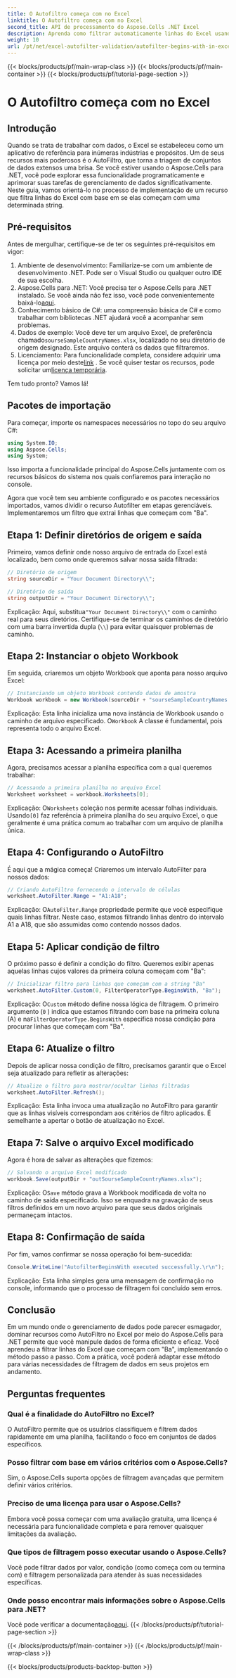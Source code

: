 ```yaml
---
title: O Autofiltro começa com no Excel
linktitle: O Autofiltro começa com no Excel
second_title: API de processamento do Aspose.Cells .NET Excel
description: Aprenda como filtrar automaticamente linhas do Excel usando Aspose.Cells no .NET sem esforço com este guia passo a passo abrangente.
weight: 10
url: /pt/net/excel-autofilter-validation/autofilter-begins-with-in-excel/
---
```


{{< blocks/products/pf/main-wrap-class >}}
{{< blocks/products/pf/main-container >}}
{{< blocks/products/pf/tutorial-page-section >}}

# O Autofiltro começa com no Excel

## Introdução

Quando se trata de trabalhar com dados, o Excel se estabeleceu como um aplicativo de referência para inúmeras indústrias e propósitos. Um de seus recursos mais poderosos é o AutoFiltro, que torna a triagem de conjuntos de dados extensos uma brisa. Se você estiver usando o Aspose.Cells para .NET, você pode explorar essa funcionalidade programaticamente e aprimorar suas tarefas de gerenciamento de dados significativamente. Neste guia, vamos orientá-lo no processo de implementação de um recurso que filtra linhas do Excel com base em se elas começam com uma determinada string.

## Pré-requisitos

Antes de mergulhar, certifique-se de ter os seguintes pré-requisitos em vigor:

1. Ambiente de desenvolvimento: Familiarize-se com um ambiente de desenvolvimento .NET. Pode ser o Visual Studio ou qualquer outro IDE de sua escolha.
2.  Aspose.Cells para .NET: Você precisa ter o Aspose.Cells para .NET instalado. Se você ainda não fez isso, você pode convenientemente baixá-lo[aqui](https://releases.aspose.com/cells/net/).
3. Conhecimento básico de C#: uma compreensão básica de C# e como trabalhar com bibliotecas .NET ajudará você a acompanhar sem problemas.
4.  Dados de exemplo: Você deve ter um arquivo Excel, de preferência chamado`sourseSampleCountryNames.xlsx`, localizado no seu diretório de origem designado. Este arquivo conterá os dados que filtraremos.
5.  Licenciamento: Para funcionalidade completa, considere adquirir uma licença por meio deste[link](https://purchase.aspose.com/buy) . Se você quiser testar os recursos, pode solicitar um[licença temporária](https://purchase.aspose.com/temporary-license/).

Tem tudo pronto? Vamos lá!

## Pacotes de importação

Para começar, importe os namespaces necessários no topo do seu arquivo C#:

```csharp
using System.IO;
using Aspose.Cells;
using System;
```

Isso importa a funcionalidade principal do Aspose.Cells juntamente com os recursos básicos do sistema nos quais confiaremos para interação no console.

Agora que você tem seu ambiente configurado e os pacotes necessários importados, vamos dividir o recurso Autofilter em etapas gerenciáveis. Implementaremos um filtro que extrai linhas que começam com "Ba".

## Etapa 1: Definir diretórios de origem e saída

Primeiro, vamos definir onde nosso arquivo de entrada do Excel está localizado, bem como onde queremos salvar nossa saída filtrada:

```csharp
// Diretório de origem
string sourceDir = "Your Document Directory\\";

// Diretório de saída
string outputDir = "Your Document Directory\\";
```

 Explicação: Aqui, substitua`"Your Document Directory\\"` com o caminho real para seus diretórios. Certifique-se de terminar os caminhos de diretório com uma barra invertida dupla (`\\`) para evitar quaisquer problemas de caminho.

## Etapa 2: Instanciar o objeto Workbook

Em seguida, criaremos um objeto Workbook que aponta para nosso arquivo Excel:

```csharp
// Instanciando um objeto Workbook contendo dados de amostra
Workbook workbook = new Workbook(sourceDir + "sourseSampleCountryNames.xlsx");
```

 Explicação: Esta linha inicializa uma nova instância de Workbook usando o caminho de arquivo especificado. O`Workbook` A classe é fundamental, pois representa todo o arquivo Excel.

## Etapa 3: Acessando a primeira planilha

Agora, precisamos acessar a planilha específica com a qual queremos trabalhar:

```csharp
// Acessando a primeira planilha no arquivo Excel
Worksheet worksheet = workbook.Worksheets[0];
```

 Explicação: O`Worksheets` coleção nos permite acessar folhas individuais. Usando`[0]` faz referência à primeira planilha do seu arquivo Excel, o que geralmente é uma prática comum ao trabalhar com um arquivo de planilha única.

## Etapa 4: Configurando o AutoFiltro

É aqui que a mágica começa! Criaremos um intervalo AutoFilter para nossos dados:

```csharp
// Criando AutoFiltro fornecendo o intervalo de células
worksheet.AutoFilter.Range = "A1:A18";
```

 Explicação: O`AutoFilter.Range` propriedade permite que você especifique quais linhas filtrar. Neste caso, estamos filtrando linhas dentro do intervalo A1 a A18, que são assumidas como contendo nossos dados.

## Etapa 5: Aplicar condição de filtro

O próximo passo é definir a condição do filtro. Queremos exibir apenas aquelas linhas cujos valores da primeira coluna começam com "Ba":

```csharp
// Inicializar filtro para linhas que começam com a string "Ba"
worksheet.AutoFilter.Custom(0, FilterOperatorType.BeginsWith, "Ba");
```

 Explicação: O`Custom` método define nossa lógica de filtragem. O primeiro argumento (`0` ) indica que estamos filtrando com base na primeira coluna (A) e na`FilterOperatorType.BeginsWith` especifica nossa condição para procurar linhas que começam com "Ba".

## Etapa 6: Atualize o filtro

Depois de aplicar nossa condição de filtro, precisamos garantir que o Excel seja atualizado para refletir as alterações:

```csharp
// Atualize o filtro para mostrar/ocultar linhas filtradas
worksheet.AutoFilter.Refresh();
```

Explicação: Esta linha invoca uma atualização no AutoFiltro para garantir que as linhas visíveis correspondam aos critérios de filtro aplicados. É semelhante a apertar o botão de atualização no Excel.

## Etapa 7: Salve o arquivo Excel modificado

Agora é hora de salvar as alterações que fizemos:

```csharp
// Salvando o arquivo Excel modificado
workbook.Save(outputDir + "outSourseSampleCountryNames.xlsx");
```

 Explicação: O`Save` método grava a Workbook modificada de volta no caminho de saída especificado. Isso se enquadra na gravação de seus filtros definidos em um novo arquivo para que seus dados originais permaneçam intactos.

## Etapa 8: Confirmação de saída

Por fim, vamos confirmar se nossa operação foi bem-sucedida:

```csharp
Console.WriteLine("AutofilterBeginsWith executed successfully.\r\n");
```

Explicação: Esta linha simples gera uma mensagem de confirmação no console, informando que o processo de filtragem foi concluído sem erros.

## Conclusão

Em um mundo onde o gerenciamento de dados pode parecer esmagador, dominar recursos como AutoFiltro no Excel por meio do Aspose.Cells para .NET permite que você manipule dados de forma eficiente e eficaz. Você aprendeu a filtrar linhas do Excel que começam com "Ba", implementando o método passo a passo. Com a prática, você poderá adaptar esse método para várias necessidades de filtragem de dados em seus projetos em andamento.

## Perguntas frequentes

### Qual é a finalidade do AutoFiltro no Excel?  
O AutoFiltro permite que os usuários classifiquem e filtrem dados rapidamente em uma planilha, facilitando o foco em conjuntos de dados específicos.

### Posso filtrar com base em vários critérios com o Aspose.Cells?  
Sim, o Aspose.Cells suporta opções de filtragem avançadas que permitem definir vários critérios.

### Preciso de uma licença para usar o Aspose.Cells?  
Embora você possa começar com uma avaliação gratuita, uma licença é necessária para funcionalidade completa e para remover quaisquer limitações da avaliação.

### Que tipos de filtragem posso executar usando o Aspose.Cells?  
Você pode filtrar dados por valor, condição (como começa com ou termina com) e filtragem personalizada para atender às suas necessidades específicas.

### Onde posso encontrar mais informações sobre o Aspose.Cells para .NET?  
 Você pode verificar a documentação[aqui](https://reference.aspose.com/cells/net/).
{{< /blocks/products/pf/tutorial-page-section >}}

{{< /blocks/products/pf/main-container >}}
{{< /blocks/products/pf/main-wrap-class >}}

{{< blocks/products/products-backtop-button >}}
